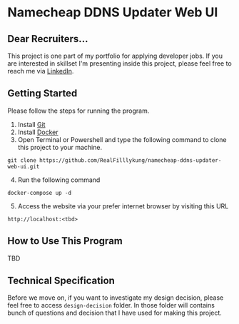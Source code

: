 # Namecheap DDNS Updater Web UI

## Dear Recruiters...

This project is one part of my portfolio for applying developer jobs. If you are interested in skillset I'm presenting inside this project, please feel free to reach me via [LinkedIn](https://www.linkedin.com/in/tharathep-k-64194894/).

## Getting Started

Please follow the steps for running the program.

1. Install [Git](https://git-scm.com/downloads)
2. Install [Docker](https://www.docker.com/products/docker-desktop/)
3. Open Terminal or Powershell and type the following command to clone this project to your machine.
```
git clone https://github.com/RealFilllykung/namecheap-ddns-updater-web-ui.git
```
4. Run the following command
```
docker-compose up -d
```
5. Access the website via your prefer internet browser by visiting this URL
```
http://localhost:<tbd>
```

## How to Use This Program

TBD

## Technical Specification

Before we move on, if you want to investigate my design decision, please feel free to access `design-decision` folder. In those folder will contains bunch of questions and decision that I have used for making this project.